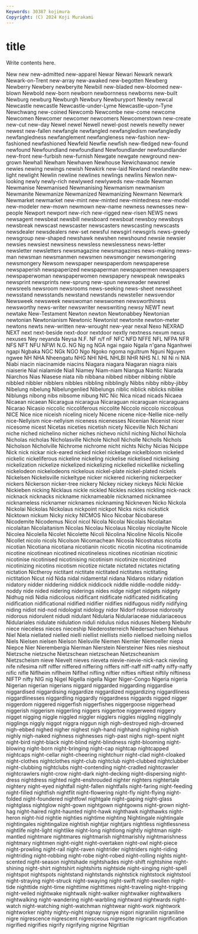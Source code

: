 ```yaml
---
Keywords: 30387 kojimura
Copyright: (C) 2024 Koji Murakami
---
```


# title

Write contents here.



 New new new-admitted new-apparel Newar Newari
Newark newark Newark-on-Trent new-array new-awaked new-begotten Newberg Newberry Newbery newberyite
Newbill new-bladed new-bloomed new-blown Newbold new-born newborn newbornness newborns new-built
Newburg newburg Newburgh Newbury Newburyport Newby newcal Newcastle newcastle Newcastle-under-Lyme
Newcastle-upon-Tyne Newchwang new-coined Newcomb Newcombe new-come newcome Newcomen Newcomer newcomer
newcomers Newcomerstown new-create new-cut new-day Newel newel Newell newel-post newels
newelty newer newest new-fallen newfangle newfangled newfangledism newfangledly newfangledness newfanglement
newfangleness new-fashion new-fashioned newfashioned Newfeld Newfie newfish new-fledged new-found newfound
Newfoundland newfoundland Newfoundlander newfoundlander new-front new-furbish new-furnish Newgate newgate newground
new-grown Newhall Newham Newhaven Newhouse Newichawanoc newie newies newing newings
newish Newkirk new-laid Newland newlandite new-light newlight Newlin newline newlines
newlings newlins Newlon new-looking newly newly-rich newlywed newlyweds new-made Newman
Newmanise Newmanised Newmanising Newmanism newmanism Newmanite Newmanize Newmanized Newmanizing Newmann
Newmark Newmarket newmarket new-mint new-minted new-mintedness new-model new-modeler new-mown newmown
new-name newness newnesses new-people Newport newport new-rich new-rigged new-risen NEWS
news newsagent newsbeat newsbill newsboard newsboat newsboy newsboys newsbreak newscast
newscaster newscasters newscasting newscasts newsdealer newsdealers new-set newsful newsgirl newsgirls
news-greedy newsgroup new-shaped newshawk newshen newshound newsie newsier newsies newsiest
newsiness newsless newslessness news-letter newsletter newsletters newsmagazine newsmagazines news-making news-man
newsman newsmanmen newsmen newsmonger newsmongering newsmongery Newsom newspaper newspaperdom newspaperese
newspaperish newspaperized newspaperman newspapermen newspapers newspaperwoman newspaperwomen newspapery newspeak newspeaks
newsprint newsprints new-sprung new-spun newsreader newsreel newsreels newsroom newsrooms news-seeking
news-sheet newssheet newsstand newsstands newstand newstands newsteller newsvendor Newsweek newsweek
newswoman newswomen newsworthiness newsworthy news-writer newswriter newswriting newsy NEWT newt
newtake New-Testament Newton newton Newtonabbey Newtonian newtonian Newtonianism Newtonic Newtonist
newtonite newton-meter newtons newts new-written new-wrought new-year nexal Nexo NEXRAD
NEXT next next-beside next-door nextdoor nextly nextness nexum nexus nexuses
Ney neyanda Neysa N.F. NF n/f nF NFC NFD NFFE
NFL NFPA NFR NFS NFT NFU NFWI N.G. NG Ng
ng NGA ngai ngaio Ngala n'gana Nganhwei ngapi Ngbaka NGC
NGk NGO Ngo Ngoko ngoma ngultrum Nguni Nguyen ngwee NH
NHA Nheengatu NHG NHI NHL NHLBI NHR NHS N.I. NI
Ni ni NIA Niabi niacin niacinamide niacins Niagara niagara Niagaran
niagra niais niaiserie Nial nialamide Niall Niamey Niam-niam Niangua Niantic
Niarada Niarchos Nias Niasese niata nib nibbana nibbed nibber nibbing
nibble nibbled nibbler nibblers nibbles nibbling nibblingly Nibbs nibby nibby-jibby
Nibelung nibelung Nibelungenlied Nibelungs niblic niblick niblicks niblike Niblungs nibong
nibs nibsome nibung NIC Nic Nica nicad nicads Nicaea Nicaean
nicaean Nicaragua nicaragua Nicaraguan nicaraguan nicaraguans Nicarao Nicasio niccolic niccoliferous
niccolite Niccolo niccolo niccolous NICE Nice nice niceish niceling nicely
Nicene nicene nice-Nellie nice-nelly nice-Nellyism nice-nellyism niceness nicenesses Nicenian Nicenist
nicer nicesome nicest Nicetas niceties nicetish nicety Niceville Nich Nichani
niche niched nichelino nicher niches nichevo nichil niching Nichol Nichola
Nicholas nicholas Nicholasville Nichole Nicholl Nicholle Nicholls Nichols Nicholson Nicholville
Nichrome nichrome nicht nichts Nichy Nicias Nicippe Nick nick nickar
nick-eared nicked nickel nickelage nickelbloom nickeled nickelic nickeliferous nickeline nickeling
nickelise nickelised nickelising nickelization nickelize nickelized nickelizing nickelled nickellike nickelling
nickelodeon nickelodeons nickelous nickel-plate nickel-plated nickels Nickelsen Nickelsville nickeltype nicker
nickered nickering nickerpecker nickers Nickerson nicker-tree nickery Nickey nickey nickeys
Nicki Nickie Nickieben nicking Nicklaus nickle nickled Nickles nickles nickling
nick-nack nicknack nicknacks nickname nicknameable nicknamed nicknamee nicknameless nicknamer nicknames
nicknaming Nickneven Nicko Nickola Nickolai Nickolas Nickolaus nickpoint nickpot Nicks
nicks nickstick Nicktown nickum Nicky nicky NICMOS Nico Nicobar Nicobarese
Nicodemite Nicodemus Nicol nicol Nicola Nicolai Nicolais Nicolaitan nicolaitan Nicolaitanism
Nicolas Nicolau Nicolaus Nicolay nicolayite Nicole Nicolea Nicolella Nicolet Nicolette
Nicoli Nicolina Nicoline Nicolis Nicolle Nicollet nicolo nicols Nicolson Nicomachean
Nicosia Nicostratus nicotia nicotian Nicotiana nicotiana nicotianin nicotic nicotin nicotina
nicotinamide nicotine nicotinean nicotined nicotineless nicotines nicotinian nicotinic nicotinise nicotinised
nicotinising nicotinism nicotinize nicotinized nicotinizing nicotins nicotism nicotize nictate nictated
nictates nictating nictation Nictheroy nictitant nictitate nictitated nictitates nictitating nictitation
Nicut nid Nida nidal nidamental nidana Nidaros nidary nidation nidatory
nidder niddering niddick niddicock niddle niddle-noddle niddy-noddy nide nided nidering
niderings nides nidge nidget nidgets nidgety Nidhug nidi Nidia nidicolous
nidificant nidificate nidificated nidificating nidification nidificational nidified nidifier nidifies nidifugous
nidify nidifying niding nidiot nid-nod nidologist nidology nidor Nidorf nidorose
nidorosity nidorous nidorulent nidudi nidulant Nidularia Nidulariaceae nidulariaceous Nidulariales nidulate
nidulation niduli nidulus nidus niduses Nieberg Niebuhr niece nieceless nieces
nieceship Niederosterreich Niedersachsen Niehaus Niel Niela niellated nielled nielli niellist
niellists niello nielloed nielloing niellos Niels Nielsen nielsen Nielson Nielsville
Niemen Niemler Niemoeller niepa Niepce Nier Nierembergia Nierman Nierstein Niersteiner
Nies nies nieshout Nietzsche nietzsche Nietzschean nietzschean Nietzscheanism Nietzscheism nieve
Nievelt nieves nieveta nievie-nievie-nick-nack nievling nife nifesima niff niffer niffered
niffering niffers niff-naff niff-naffy niffy-naffy nific nifle Niflheim niflheim Niflhel
nifling niftier nifties niftiest niftily niftiness NIFTP nifty NIG nig
Nigel Nigella nigella Niger Niger-Congo Nigeria nigeria Nigerian nigerian nigerians
niggard niggarded niggarding niggardise niggardised niggardising niggardize niggardized niggardizing niggardliness
niggardlinesses niggardling niggardly niggardness niggards nigged nigger niggerdom niggered niggerfish
niggerfishes niggergoose niggerhead niggerish niggerism niggerling niggers niggertoe niggerweed niggery
nigget nigging niggle niggled niggler nigglers niggles niggling nigglingly nigglings
niggly niggot niggra niggun nigh nigh-destroyed nigh-drowned nigh-ebbed nighed nigher
nighest nigh-hand nighhand nighing nighish nighly nigh-naked nighness nighnesses nigh-past
nighs nigh-spent night night-bird night-black night-blind night-blindness night-blooming night-blowing night-born
night-bringing night-cap nightcap nightcapped nightcaps night-cellar night-cheering nightchurr night-clad night-cloaked
night-clothes nightclothes night-club nightclub night-clubbed nightclubber night-clubbing nightclubs night-contending night-cradled
nightcrawler nightcrawlers night-crow night-dark night-decking night-dispersing night-dress nightdress nighted night-enshrouded
nighter nighters nightertale nightery night-eyed nightfall night-fallen nightfalls night-faring night-feeding
night-filled nightfish nightflit night-flowering night-fly night-flying night-folded night-foundered nightfowl nightgale
night-gaping night-glass nightglass nightglow night-gown nightgown nightgowns night-grown night-hag night-haired
night-haunted night-hawk nighthawk nighthawks night-heron night-hid nightie nighties nightime nighting
Nightingale nightingale nightingales nightingalize nightish nightjar nightjars nightless nightlessness nightlife
night-light nightlike night-long nightlong nightly nightman night-mantled nightmare nightmares nightmarish
nightmarishly nightmarishness nightmary nightmen night-night night-overtaken night-owl night-piece night-prowling night-rail
night-raven nightrider nightriders night-riding nightriding night-robbing night-robe night-robed night-rolling nights
night-scented night-season nightshade nightshades night-shift nightshine night-shining night-shirt nightshirt nightshirts
nightside night-singing night-spell nightspot nightspots nightstand nightstands nightstick nightstock nightstool
night-straying night-struck night-swaying night-swift night-swollen night-tide nighttide night-time nighttime nighttimes
night-traveling night-tripping night-veiled nightwake nightwalk night-walker nightwalker nightwalkers nightwalking night-wandering
night-warbling nightward nightwards night-watch night-watching night-watchman nightwear night-work nightwork nightworker
nighty nighty-night nignay nignye nigori nigranilin nigraniline nigre nigrescence nigrescent
nigresceous nigrescite nigricant nigrification nigrified nigrifies nigrify nigrifying nigrine Nigritian
